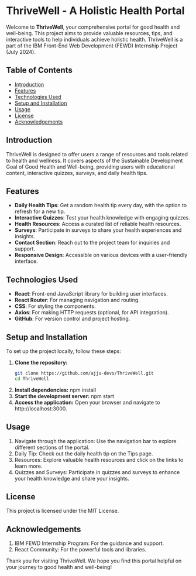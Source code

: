 # ThriveWell - A Holistic Health Portal

Welcome to **ThriveWell**, your comprehensive portal for good health and well-being. This project aims to provide valuable resources, tips, and interactive tools to help individuals achieve holistic health. ThriveWell is a part of the IBM Front-End Web Development (FEWD) Internship Project (July 2024).

## Table of Contents

- [Introduction](#introduction)
- [Features](#features)
- [Technologies Used](#technologies-used)
- [Setup and Installation](#setup-and-installation)
- [Usage](#usage)
- [License](#license)
- [Acknowledgements](#acknowledgements)

## Introduction

ThriveWell is designed to offer users a range of resources and tools related to health and wellness. It covers aspects of the Sustainable Development Goal of Good Health and Well-being, providing users with educational content, interactive quizzes, surveys, and daily health tips.

## Features

- **Daily Health Tips**: Get a random health tip every day, with the option to refresh for a new tip.
- **Interactive Quizzes**: Test your health knowledge with engaging quizzes.
- **Health Resources**: Access a curated list of reliable health resources.
- **Surveys**: Participate in surveys to share your health experiences and insights.
- **Contact Section**: Reach out to the project team for inquiries and support.
- **Responsive Design**: Accessible on various devices with a user-friendly interface.

## Technologies Used

- **React**: Front-end JavaScript library for building user interfaces.
- **React Router**: For managing navigation and routing.
- **CSS**: For styling the components.
- **Axios**: For making HTTP requests (optional, for API integration).
- **GitHub**: For version control and project hosting.

## Setup and Installation

To set up the project locally, follow these steps:

1. **Clone the repository:**
   ```bash
   git clone https://github.com/ajju-devs/ThriveWell.git
   cd ThriveWell

2. **Install dependencies:**
   npm install
3. **Start the development server:**
   npm start
4. **Access the application:**
   Open your browser and navigate to http://localhost:3000.

## Usage
1. Navigate through the application: Use the navigation bar to explore different sections of the portal.
2. Daily Tip: Check out the daily health tip on the Tips page.
3. Resources: Explore valuable health resources and click on the links to learn more.
4. Quizzes and Surveys: Participate in quizzes and surveys to enhance your health knowledge and share your insights.

## License
This project is licensed under the MIT License. 

## Acknowledgements
1. IBM FEWD Internship Program: For the guidance and support.
2. React Community: For the powerful tools and libraries.

Thank you for visiting ThriveWell. We hope you find this portal helpful on your journey to good health and well-being!
